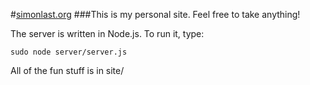 
#[simonlast.org](http://simonlast.org)
###This is my personal site. Feel free to take anything!

The server is written in Node.js. To run it, type:

	sudo node server/server.js

All of the fun stuff is in site/



